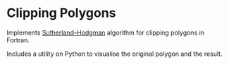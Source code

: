 # Clipping Polygons

Implements [Sutherland–Hodgman](https://en.wikipedia.org/wiki/Sutherland%E2%80%93Hodgman_algorithm) algorithm for clipping polygons in Fortran.

Includes a utility on Python to visualise the original polygon and the result.

